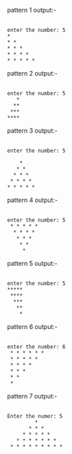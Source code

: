 pattern 1 output:-<br/>
<br/>
```
enter the number: 5
* 
* * 
* * * 
* * * * 
* * * * *
```
    
    
pattern 2 output:-<br/>
<br/>
```
enter the number: 5
   *
  **
 ***
****
```


pattern 3 output:-<br/>
<br/>
```
enter the number: 5
     
    * 
   * * 
  * * * 
 * * * * 
* * * * * 
```


pattern 4 output:-<br/>
<br/>
```
enter the number: 5
 * * * * *
  * * * *
   * * *
    * *
     *
```


pattern 5 output:-<br/>
<br/>
```agsl
enter the number: 5
*****
 ****
  ***
   **
    *
```


pattern 6 output:-<br/>
<br/>
```agsl
enter the number: 6
 * * * * * *
 * * * * *
 * * * *
 * * *
 * *
 *
```


pattern 7 output:-<br/>
<br/>
```agsl
Enter the numer: 5
         * 
       * * * 
     * * * * * 
   * * * * * * * 
 * * * * * * * * * 
```
